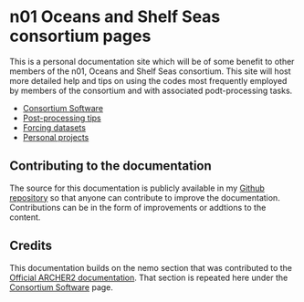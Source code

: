 # n01 Oceans and Shelf Seas consortium pages

This is a personal documentation site which will be of some benefit to other
members of the n01, Oceans and Shelf Seas consortium. This site will host more
detailed help and tips on using the codes most frequently employed by members of
the consortium and with associated podt-processing tasks.

  - [Consortium Software](models/index.md)
  - [Post-processing tips](postproc/index.md)
  - [Forcing datasets](forcing/index.md)
  - [Personal projects](nemo_studio/index.md)

## Contributing to the documentation

The source for this documentation is publicly available in my [ Github
repository](https://github.com/accowa/n01-pages) so that anyone can contribute
to improve the documentation.  Contributions can be in the form of improvements
or addtions to the content.

## Credits

This documentation builds on the nemo section that was contributed to the
[Official ARCHER2 documentation](https://docs.archer2.ac.uk). That section 
is repeated here under the [Consortium Software](models/index.md) page.


